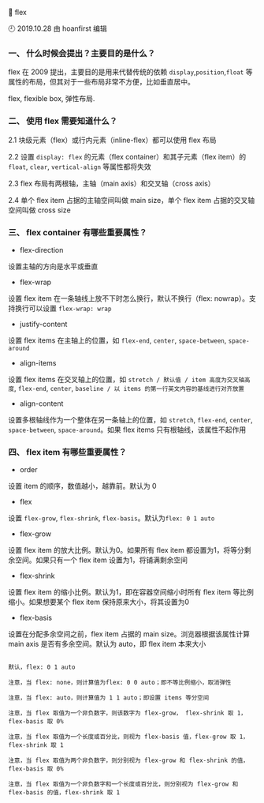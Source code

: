 🐾 flex

🕘 2019.10.28 由 hoanfirst 编辑


### 一、 什么时候会提出？主要目的是什么？

flex 在 2009 提出，主要目的是用来代替传统的依赖 `display`,`position`,`float` 等属性的布局，但其对于一些布局非常不方便，比如垂直居中。

flex, flexible box, 弹性布局.


### 二、 使用 flex 需要知道什么？

2.1 块级元素（flex）或行内元素（inline-flex）都可以使用 flex 布局

2.2 设置 `display: flex` 的元素（flex container）和其子元素（flex item）的 `float`, `clear`, `vertical-align` 等属性都将失效

2.3 flex 布局有两根轴，主轴（main axis）和交叉轴（cross axis）

2.4 单个 flex item 占据的主轴空间叫做 main size，单个 flex item 占据的交叉轴空间叫做 cross size


### 三、 flex container 有哪些重要属性？

- flex-direction

设置主轴的方向是水平或垂直

- flex-wrap 

设置 flex item 在一条轴线上放不下时怎么换行，默认不换行（flex: nowrap）。支持换行可以设置 `flex-wrap: wrap`

- justify-content

设置 flex items 在主轴上的位置，如 `flex-end`, `center`, `space-between`, `space-around`

- align-items

设置 flex items 在交叉轴上的位置，如 `stretch / 默认值 / item 高度为交叉轴高度`, `flex-end`, `center`, `baseline / 以 items 的第一行英文内容的基线进行对齐放置`

- align-content

设置多根轴线作为一个整体在另一条轴上的位置，如 `stretch`, `flex-end`, `center`, `space-between`, `space-around`。如果 flex items 只有根轴线，该属性不起作用


### 四、 flex item 有哪些重要属性？

- order

设置 item 的顺序，数值越小，越靠前。默认为 0

- flex

设置 `flex-grow`, `flex-shrink`, `flex-basis`。默认为`flex: 0 1 auto`

- flex-grow 

设置 flex item 的放大比例。默认为0。如果所有 flex item 都设置为1，将等分剩余空间。如果只有一个 flex item 设置为1，将铺满剩余空间

- flex-shrink

设置 flex item 的缩小比例。默认为1，即在容器空间缩小时所有 flex item 等比例缩小。如果想要某个 flex item 保持原来大小，将其设置为0

- flex-basis

设置在分配多余空间之前，flex item 占据的 main size。浏览器根据该属性计算 main axis 是否有多余空间。默认为 auto，即 flex item 本来大小

```

默认，flex: 0 1 auto

注意，当 flex: none，则计算值为flex: 0 0 auto；即不等比例缩小，取消弹性

注意，当 flex: auto，则计算值为 1 1 auto；即设置 items 等分空间

注意，当 flex 取值为一个非负数字，则该数字为 flex-grow， flex-shrink 取 1，flex-basis 取 0%

注意，当 flex 取值为一个长度或百分比，则视为 flex-basis 值，flex-grow 取 1，flex-shrink 取 1

注意，当 flex 取值为两个非负数字，则分别视为 flex-grow 和 flex-shrink 的值，flex-basis 取 0%

注意，当 flex 取值为一个非负数字和一个长度或百分比，则分别视为 flex-grow 和 flex-basis 的值，flex-shrink 取 1

```
